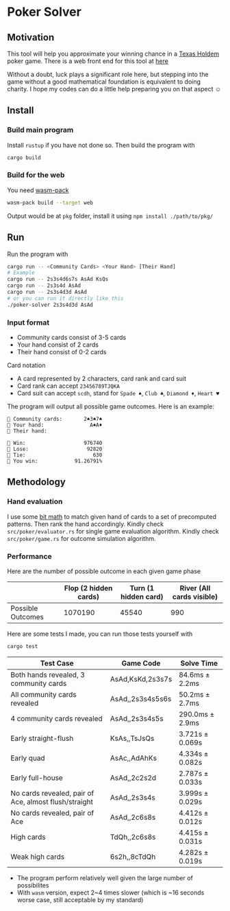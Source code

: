 # Poker Solver

## Motivation

This tool will help you approximate your winning chance in a [Texas Holdem](https://en.wikipedia.org/wiki/Texas_hold_%27em) poker game.
There is a web front end for this tool at [here](https://github.com/hucancode/poker-simulator)

Without a doubt, luck plays a significant role here,
but stepping into the game without a good mathematical foundation is equivalent to doing charity.
I hope my codes can do a little help preparing you on that aspect ☺

## Install
### Build main program
Install `rustup` if you have not done so. Then build the program with
```bash
cargo build
```
### Build for the web
You need [wasm-pack](https://rustwasm.github.io/wasm-pack/)
```bash
wasm-pack build --target web
```
Output would be at `pkg` folder, install it using `npm install ./path/to/pkg/`

## Run

Run the program with
```bash
cargo run -- <Community Cards> <Your Hand> [Their Hand]
# Example
cargo run -- 2s3s4d6s7s AsAd KsQs
cargo run -- 2s3s4d AsAd
cargo run -- 2s3s4d3d AsAd
# or you can run it directly like this
./poker-solver 2s3s4d3d AsAd
```
### Input format
- Community cards consist of 3-5 cards
- Your hand consist of 2 cards
- Their hand consist of 0-2 cards

Card notation
- A card represented by 2 characters, card rank and card suit
- Card rank can accept `23456789TJQKA`
- Card suit can accept `scdh`, stand for `Spade ♠`, `Club ♣`, `Diamond ♦`, `Heart ♥`

The program will output all possible game outcomes. Here is an example:
```
🎴 Community cards:       2♠3♠7♠
🎴 Your hand:               A♠A♦
🎴 Their hand:

👑 Win:                   976740
💸 Lose:                   92820
🤝 Tie:                      630
🧮 You win:            91.26791%
```

## Methodology

### Hand evaluation

I use some [bit math](<https://en.wikipedia.org/wiki/Mask_(computing)>) to match given hand of cards to a set of precomputed patterns. Then rank the hand accordingly.
Kindly check `src/poker/evaluator.rs` for single game evaluation algorithm.
Kindly check `src/poker/game.rs` for outcome simulation algorithm.

### Performance

Here are the number of possible outcome in each given game phase

|                   | Flop (2 hidden cards) | Turn (1 hidden card) | River (All cards visible) |
| ----------------- | --------------------- | -------------------- | ------------------------- |
| Possible Outcomes | 1070190               | 45540                | 990                       |

Here are some tests I made, you can run those tests yourself with
```bash
cargo test
```
| Test Case                                             | Game Code        | Solve Time      |
|-------------------------------------------------------|------------------|-----------------|
| Both hands revealed, 3 community cards                | AsAd,KsKd,2s3s7s | 84.6ms ± 2.2ms  |
| All community cards revealed                          | AsAd,,2s3s4s5s6s | 50.2ms ± 2.7ms  |
| 4 community cards revealed                            | AsAd,,2s3s4s5s   | 290.0ms ± 2.9ms |
| Early straight-flush                                  | KsAs,,TsJsQs     | 3.721s ± 0.069s |
| Early quad                                            | AsAc,,AdAhKs     | 4.334s ± 0.082s |
| Early full-house                                      | AsAd,,2c2s2d     | 2.787s ± 0.033s |
| No cards revealed, pair of Ace, almost flush/straight | AsAd,,2s3s4s     | 3.999s ± 0.029s |
| No cards revealed, pair of Ace                        | AsAd,,2c6s8s     | 4.412s ± 0.012s |
| High cards                                            | TdQh,,2c6s8s     | 4.415s ± 0.031s |
| Weak high cards                                       | 6s2h,,8cTdQh     | 4.282s ± 0.019s |

- The program perform relatively well given the large number of possibilites
- With `wasm` version, expect 2~4 times slower (which is ~16 seconds worse case, still acceptable by my standard)
